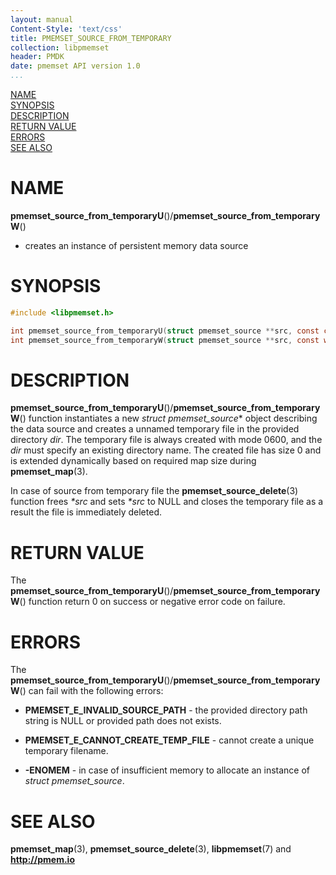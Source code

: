 ```yaml
---
layout: manual
Content-Style: 'text/css'
title: PMEMSET_SOURCE_FROM_TEMPORARY
collection: libpmemset
header: PMDK
date: pmemset API version 1.0
...
```


[comment]: <> (SPDX-License-Identifier: BSD-3-Clause)
[comment]: <> (Copyright 2021, Intel Corporation)

[comment]: <> (pmemset_source_from_temporary.3 -- man page for pmemset_source_from_temporary)

[NAME](#name)<br />
[SYNOPSIS](#synopsis)<br />
[DESCRIPTION](#description)<br />
[RETURN VALUE](#return-value)<br />
[ERRORS](#errors)<br />
[SEE ALSO](#see-also)<br />

# NAME #

**pmemset_source_from_temporaryU**()/**pmemset_source_from_temporaryW**()
- creates an instance of persistent memory data source

# SYNOPSIS #

```c
#include <libpmemset.h>

int pmemset_source_from_temporaryU(struct pmemset_source **src, const char const char *dir);
int pmemset_source_from_temporaryW(struct pmemset_source **src, const wchar_t const char *dir);
```
# DESCRIPTION #

**pmemset_source_from_temporaryU**()/**pmemset_source_from_temporaryW**() function instantiates a new *struct pmemset_source** object
describing the data source and creates a unnamed temporary file in the provided directory *dir*.
The temporary file is always created with mode 0600, and the *dir* must specify an existing
directory name. The created file has size 0 and is extended dynamically based on required
map size during **pmemset_map**(3).

In case of source from temporary file the **pmemset_source_delete**(3) function
frees *\*src* and sets *\*src* to NULL and closes the temporary file as a result
the file is immediately deleted.

# RETURN VALUE #

The **pmemset_source_from_temporaryU**()/**pmemset_source_from_temporaryW**() function return 0 on success
or negative error code on failure.

# ERRORS #

The **pmemset_source_from_temporaryU**()/**pmemset_source_from_temporaryW**() can fail with the following errors:

* **PMEMSET_E_INVALID_SOURCE_PATH** - the provided directory path string is NULL
or provided path does not exists.

* **PMEMSET_E_CANNOT_CREATE_TEMP_FILE** - cannot create a unique temporary filename.

* **-ENOMEM** - in case of insufficient memory to allocate an instance
of *struct pmemset_source*.

# SEE ALSO #

**pmemset_map**(3), **pmemset_source_delete**(3),
**libpmemset**(7) and **<http://pmem.io>**
